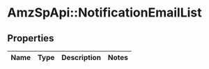 # AmzSpApi::NotificationEmailList

## Properties
Name | Type | Description | Notes
------------ | ------------- | ------------- | -------------

